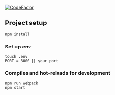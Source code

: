 [![CodeFactor](https://www.codefactor.io/repository/github/addempsea/menu-ts-api/badge/master)](https://www.codefactor.io/repository/github/addempsea/menu-ts-api/overview/master)

## Project setup
```
npm install
```
### Set up env
```
touch .env
PORT = 3000 || your port
```

### Compiles and hot-reloads for development
```
npm run webpack
npm start
```
